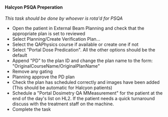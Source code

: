 #### Halcyon PSQA Preperation

_This task should be done by whoever is rota'd for PSQA_

- Open the patient in External Beam Planning and check that the appropriate plan is set to reviewed
- Select Planning/Create Verification Plan...
- Select the QAPhysics course if available or create one if not
- Select "Portal Dose Predication".  All the other options should be the default
- Append "PD" to the plan ID and change the plan name to the form: "OriginalCourseName/OriginalPlanName"
- Remove any gating
- Planning approve the PD plan
- Check the plan has scheduled correctly and images have been added (This should be automatic for Halcyon patients)
- Schedule a "Portal Dosimetry QA MMeasurement" for the patient at the end of the day's list on HL2. If the patient needs a quick turnaround discuss with the treatment staff on the machine.
- Complete the task
